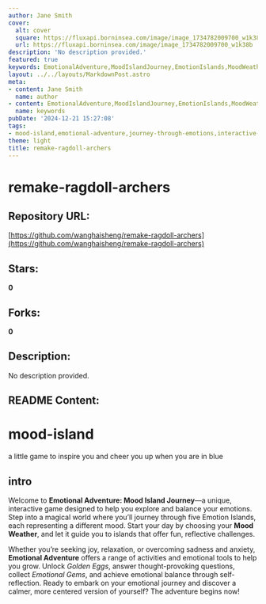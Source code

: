 ```yaml
---
author: Jane Smith
cover:
  alt: cover
  square: https://fluxapi.borninsea.com/image/image_1734782009700_w1k38b
  url: https://fluxapi.borninsea.com/image/image_1734782009700_w1k38b
description: 'No description provided.'
featured: true
keywords: EmotionalAdventure,MoodIslandJourney,EmotionIslands,MoodWeather,GoldenEggs,ThoughtProvokingQuestions,EmotionalGems,SelfReflection,EmotionalBalance
layout: ../../layouts/MarkdownPost.astro
meta:
- content: Jane Smith
  name: author
- content: EmotionalAdventure,MoodIslandJourney,EmotionIslands,MoodWeather,GoldenEggs,ThoughtProvokingQuestions,EmotionalGems,SelfReflection,EmotionalBalance
  name: keywords
pubDate: '2024-12-21 15:27:08'
tags:
- mood-island,emotional-adventure,journey-through-emotions,interactive-game,mood-weather,emotion-islands,golden-eggs,emotional-gems,self-reflection,overcoming-sadness-and-anxiety,cheer-up-game
theme: light
title: remake-ragdoll-archers
---
```


# remake-ragdoll-archers

## Repository URL: 
[https://github.com/wanghaisheng/remake-ragdoll-archers](https://github.com/wanghaisheng/remake-ragdoll-archers)

## Stars: 
**0**

## Forks: 
**0**

## Description: 
No description provided.

## README Content: 
# mood-island
a little game to inspire you and cheer you up when you are in blue


## intro

Welcome to **Emotional Adventure: Mood Island Journey**—a unique, interactive game designed to help you explore and balance your emotions. Step into a magical world where you’ll journey through five Emotion Islands, each representing a different mood. Start your day by choosing your **Mood Weather**, and let it guide you to islands that offer fun, reflective challenges. 

Whether you’re seeking joy, relaxation, or overcoming sadness and anxiety, **Emotional Adventure** offers a range of activities and emotional tools to help you grow. Unlock *Golden Eggs*, answer thought-provoking questions, collect *Emotional Gems*, and achieve emotional balance through self-reflection. Ready to embark on your emotional journey and discover a calmer, more centered version of yourself? The adventure begins now!

